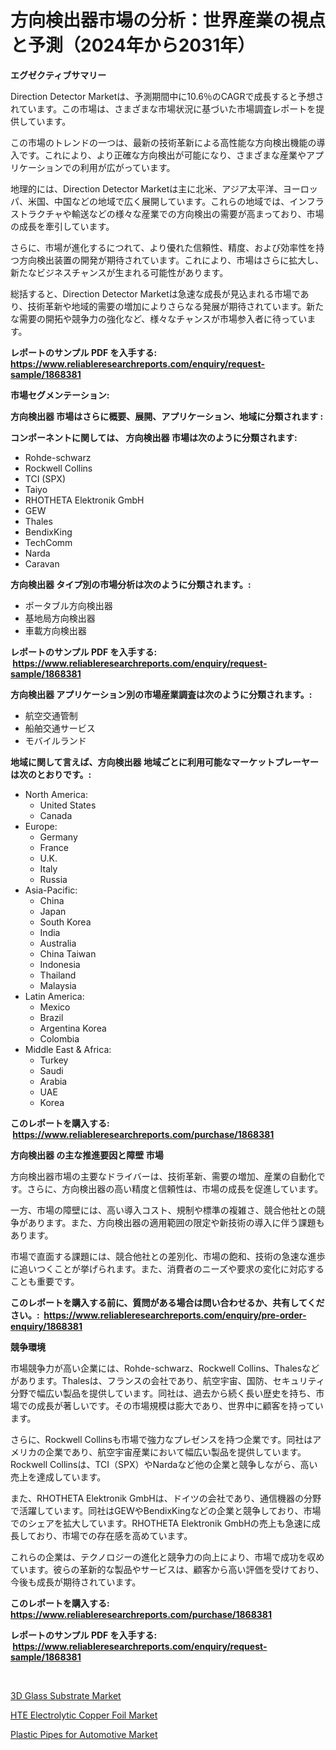 <p><h1>方向検出器市場の分析：世界産業の視点と予測（2024年から2031年）</h1></p><p><strong>エグゼクティブサマリー</strong></p>
<p><p>Direction Detector Marketは、予測期間中に10.6％のCAGRで成長すると予想されています。この市場は、さまざまな市場状況に基づいた市場調査レポートを提供しています。</p><p>この市場のトレンドの一つは、最新の技術革新による高性能な方向検出機能の導入です。これにより、より正確な方向検出が可能になり、さまざまな産業やアプリケーションでの利用が広がっています。</p><p>地理的には、Direction Detector Marketは主に北米、アジア太平洋、ヨーロッパ、米国、中国などの地域で広く展開しています。これらの地域では、インフラストラクチャや輸送などの様々な産業での方向検出の需要が高まっており、市場の成長を牽引しています。</p><p>さらに、市場が進化するにつれて、より優れた信頼性、精度、および効率性を持つ方向検出装置の開発が期待されています。これにより、市場はさらに拡大し、新たなビジネスチャンスが生まれる可能性があります。</p><p>総括すると、Direction Detector Marketは急速な成長が見込まれる市場であり、技術革新や地域的需要の増加によりさらなる発展が期待されています。新たな需要の開拓や競争力の強化など、様々なチャンスが市場参入者に待っています。</p></p>
<p><strong>レポートのサンプル PDF を入手する: <a href="https://www.reliableresearchreports.com/enquiry/request-sample/1868381">https://www.reliableresearchreports.com/enquiry/request-sample/1868381</a></strong></p>
<p><strong>市場セグメンテーション:</strong></p>
<p><strong> 方向検出器 市場はさらに概要、展開、アプリケーション、地域に分類されます :</strong></p>
<p><strong>コンポーネントに関しては、 方向検出器 市場は次のように分類されます: &nbsp;</strong></p>
<p><ul><li>Rohde-schwarz</li><li>Rockwell Collins</li><li>TCI (SPX)</li><li>Taiyo</li><li>RHOTHETA Elektronik GmbH</li><li>GEW</li><li>Thales</li><li>BendixKing</li><li>TechComm</li><li>Narda</li><li>Caravan</li></ul></p>
<p><strong> 方向検出器 タイプ別の市場分析は次のように分類されます。:</strong></p>
<p><ul><li>ポータブル方向検出器</li><li>基地局方向検出器</li><li>車載方向検出器</li></ul></p>
<p><strong>レポートのサンプル PDF を入手する: &nbsp;<a href="https://www.reliableresearchreports.com/enquiry/request-sample/1868381">https://www.reliableresearchreports.com/enquiry/request-sample/1868381</a></strong></p>
<p><strong> 方向検出器 アプリケーション別の市場産業調査は次のように分類されます。:</strong></p>
<p><ul><li>航空交通管制</li><li>船舶交通サービス</li><li>モバイルランド</li></ul></p>
<p><strong>地域に関して言えば、方向検出器 地域ごとに利用可能なマーケットプレーヤーは次のとおりです。:</strong></p>
<p><ul>
    <li>
        North America:
        <ul>
            <li>United States</li>
            <li>Canada</li>
        </ul>
    </li>
    <li>
        Europe:
        <ul>
            <li>Germany</li>
            <li>France</li>
            <li>U.K.</li>
            <li>Italy</li>
            <li>Russia</li>
        </ul>
    </li>
    <li>
        Asia-Pacific:
        <ul>
            <li>China</li>
            <li>Japan</li>
            <li>South Korea</li>
            <li>India</li>
            <li>Australia</li>
            <li>China Taiwan</li>
            <li>Indonesia</li>
            <li>Thailand</li>
            <li>Malaysia</li>
        </ul>
    </li>
    <li>
        Latin America:
        <ul>
            <li>Mexico</li>
            <li>Brazil</li>
            <li>Argentina Korea</li>
            <li>Colombia</li>
        </ul>
    </li>
    <li>
        Middle East & Africa:
        <ul>
            <li>Turkey</li>
            <li>Saudi</li>
            <li>Arabia</li>
            <li>UAE</li>
            <li>Korea</li>
        </ul>
    </li>
    </ul></p>
<p><strong>このレポートを購入する: &nbsp;<a href="https://www.reliableresearchreports.com/purchase/1868381">https://www.reliableresearchreports.com/purchase/1868381</a></strong></p>
<p><strong>方向検出器 の主な推進要因と障壁 市場</strong></p>
<p><p>方向検出器市場の主要なドライバーは、技術革新、需要の増加、産業の自動化です。さらに、方向検出器の高い精度と信頼性は、市場の成長を促進しています。</p><p>一方、市場の障壁には、高い導入コスト、規制や標準の複雑さ、競合他社との競争があります。また、方向検出器の適用範囲の限定や新技術の導入に伴う課題もあります。</p><p>市場で直面する課題には、競合他社との差別化、市場の飽和、技術の急速な進歩に追いつくことが挙げられます。また、消費者のニーズや要求の変化に対応することも重要です。</p></p>
<p><strong>このレポートを購入する前に、質問がある場合は問い合わせるか、共有してください。:&nbsp; <a href="https://www.reliableresearchreports.com/enquiry/pre-order-enquiry/1868381">https://www.reliableresearchreports.com/enquiry/pre-order-enquiry/1868381</a></strong></p>
<p><strong>競争環境</strong></p>
<p><p>市場競争力が高い企業には、Rohde-schwarz、Rockwell Collins、Thalesなどがあります。Thalesは、フランスの会社であり、航空宇宙、国防、セキュリティ分野で幅広い製品を提供しています。同社は、過去から続く長い歴史を持ち、市場での成長が著しいです。その市場規模は膨大であり、世界中に顧客を持っています。</p><p>さらに、Rockwell Collinsも市場で強力なプレゼンスを持つ企業です。同社はアメリカの企業であり、航空宇宙産業において幅広い製品を提供しています。Rockwell Collinsは、TCI（SPX）やNardaなど他の企業と競争しながら、高い売上を達成しています。</p><p>また、RHOTHETA Elektronik GmbHは、ドイツの会社であり、通信機器の分野で活躍しています。同社はGEWやBendixKingなどの企業と競争しており、市場でのシェアを拡大しています。RHOTHETA Elektronik GmbHの売上も急速に成長しており、市場での存在感を高めています。</p><p>これらの企業は、テクノロジーの進化と競争力の向上により、市場で成功を収めています。彼らの革新的な製品やサービスは、顧客から高い評価を受けており、今後も成長が期待されています。</p></p>
<p><strong>このレポートを購入する: &nbsp; <a href="https://www.reliableresearchreports.com/purchase/1868381">https://www.reliableresearchreports.com/purchase/1868381</a></strong></p>
<p><strong>レポートのサンプル PDF を入手する: &nbsp;<a href="https://www.reliableresearchreports.com/enquiry/request-sample/1868381">https://www.reliableresearchreports.com/enquiry/request-sample/1868381</a></strong><strong></strong></p>
<p>&nbsp;</p>
<p><p><a href="https://github.com/beatblasta/Market-Research-Report-List-2/blob/main/3d-glass-substrate-market.md">3D Glass Substrate Market</a></p><p><a href="https://github.com/angelajermaine/Market-Research-Report-List-2/blob/main/hte-electrolytic-copper-foil-market.md">HTE Electrolytic Copper Foil Market</a></p><p><a href="https://github.com/shotows/Market-Research-Report-List-1/blob/main/plastic-pipes-for-automotive-market.md">Plastic Pipes for Automotive Market</a></p></p>